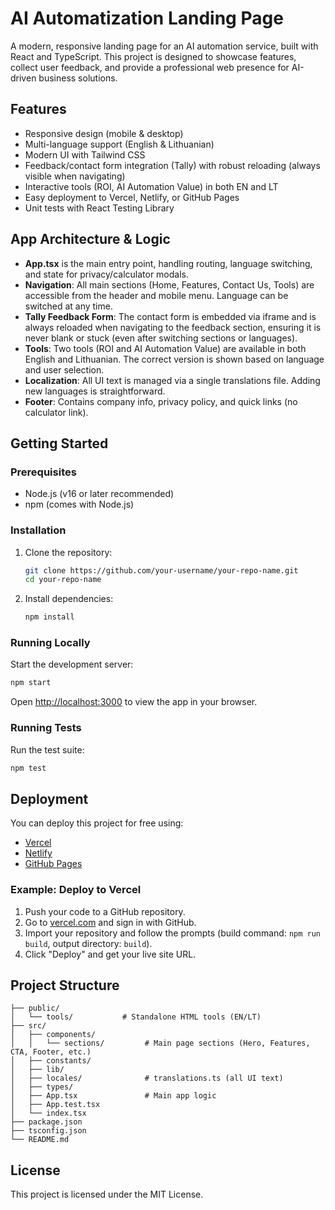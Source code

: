 # AI Automatization Landing Page

A modern, responsive landing page for an AI automation service, built with React and TypeScript. This project is designed to showcase features, collect user feedback, and provide a professional web presence for AI-driven business solutions.

## Features
- Responsive design (mobile & desktop)
- Multi-language support (English & Lithuanian)
- Modern UI with Tailwind CSS
- Feedback/contact form integration (Tally) with robust reloading (always visible when navigating)
- Interactive tools (ROI, AI Automation Value) in both EN and LT
- Easy deployment to Vercel, Netlify, or GitHub Pages
- Unit tests with React Testing Library

## App Architecture & Logic
- **App.tsx** is the main entry point, handling routing, language switching, and state for privacy/calculator modals.
- **Navigation**: All main sections (Home, Features, Contact Us, Tools) are accessible from the header and mobile menu. Language can be switched at any time.
- **Tally Feedback Form**: The contact form is embedded via iframe and is always reloaded when navigating to the feedback section, ensuring it is never blank or stuck (even after switching sections or languages).
- **Tools**: Two tools (ROI and AI Automation Value) are available in both English and Lithuanian. The correct version is shown based on language and user selection.
- **Localization**: All UI text is managed via a single translations file. Adding new languages is straightforward.
- **Footer**: Contains company info, privacy policy, and quick links (no calculator link).

## Getting Started

### Prerequisites
- Node.js (v16 or later recommended)
- npm (comes with Node.js)

### Installation
1. Clone the repository:
   ```bash
   git clone https://github.com/your-username/your-repo-name.git
   cd your-repo-name
   ```
2. Install dependencies:
   ```bash
   npm install
   ```

### Running Locally
Start the development server:
```bash
npm start
```
Open [http://localhost:3000](http://localhost:3000) to view the app in your browser.

### Running Tests
Run the test suite:
```bash
npm test
```

## Deployment
You can deploy this project for free using:
- [Vercel](https://vercel.com/)
- [Netlify](https://www.netlify.com/)
- [GitHub Pages](https://pages.github.com/)

### Example: Deploy to Vercel
1. Push your code to a GitHub repository.
2. Go to [vercel.com](https://vercel.com/) and sign in with GitHub.
3. Import your repository and follow the prompts (build command: `npm run build`, output directory: `build`).
4. Click "Deploy" and get your live site URL.

## Project Structure
```
├── public/
│   └── tools/           # Standalone HTML tools (EN/LT)
├── src/
│   ├── components/
│   │   └── sections/         # Main page sections (Hero, Features, CTA, Footer, etc.)
│   ├── constants/
│   ├── lib/
│   ├── locales/              # translations.ts (all UI text)
│   ├── types/
│   ├── App.tsx               # Main app logic
│   ├── App.test.tsx
│   └── index.tsx
├── package.json
├── tsconfig.json
└── README.md
```

## License
This project is licensed under the MIT License. 